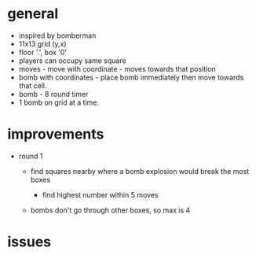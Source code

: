 # general

- inspired by bomberman
- 11x13 grid (y,x)
- floor '.', box '0'
- players can occupy same square
- moves - move with coordinate - moves towards that position
- bomb with coordinates - place bomb immediately then move towards that cell.
- bomb - 8 round timer
- 1 bomb on grid at a time.

# improvements

- round 1
  - find squares nearby where a bomb explosion would break the most boxes
    - find highest number within 5 moves

  - bombs don't go through other boxes, so max is 4


# issues